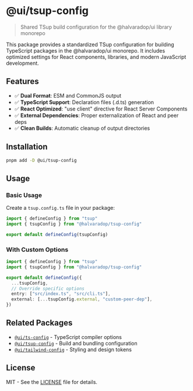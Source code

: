 # @ui/tsup-config

> Shared TSup build configuration for the @halvaradop/ui library monorepo

This package provides a standardized TSup configuration for building TypeScript packages in the @halvaradop/ui monorepo. It includes optimized settings for React components, libraries, and modern JavaScript development.

## Features

- ✅ **Dual Format**: ESM and CommonJS output
- ✅ **TypeScript Support**: Declaration files (.d.ts) generation
- ✅ **React Optimized**: "use client" directive for React Server Components
- ✅ **External Dependencies**: Proper externalization of React and peer deps
- ✅ **Clean Builds**: Automatic cleanup of output directories

## Installation

```bash
pnpm add -D @ui/tsup-config
```

## Usage

### Basic Usage

Create a `tsup.config.ts` file in your package:

```typescript
import { defineConfig } from "tsup"
import { tsupConfig } from "@halvaradop/tsup-config"

export default defineConfig(tsupConfig)
```

### With Custom Options

```typescript
import { defineConfig } from "tsup"
import { tsupConfig } from "@halvaradop/tsup-config"

export default defineConfig({
  ...tsupConfig,
  // Override specific options
  entry: ["src/index.ts", "src/cli.ts"],
  external: [...tsupConfig.external, "custom-peer-dep"],
})
```

## Related Packages

- [`@ui/ts-config`](../ts-config) - TypeScript compiler options
- [`@ui/tsup-config`](../tsup-config) - Build and bundling configuration
- [`@ui/tailwind-config`](../tailwind-config) - Styling and design tokens

## License

MIT - See the [LICENSE](../../LICENSE) file for details.
